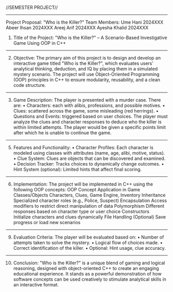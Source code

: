 //SEMESTER PROJECT//
________________________________________
Project Proposal: "Who is the Killer?"
Team Members:
Ume Hani	2024XXX
Abeer Ihsan	2024XXX
Areej Arif 	2024XXX
Ayesha Khalid	2024XXX

1. Title of the Project:
"Who is the Killer?" – A Scenario-Based Investigative Game Using OOP in C++
________________________________________
2. Objective:
The primary aim of this project is to design and develop an interactive game titled "Who is the Killer?", which evaluates users' analytical thinking, deduction, and IQ by placing them in a simulated mystery scenario. The project will use Object-Oriented Programming (OOP) principles in C++ to ensure modularity, reusability, and a clean code structure.
________________________________________

3. Game Description:
The player is presented with a murder case. There are:
•	Characters: each with alibis, professions, and possible motives.
•	Clues: scattered across the game, some misleading (red herrings).
•	Questions and Events: triggered based on user choices.
The player must analyze the clues and character responses to deduce who the killer is within limited attempts. The player would be given a specific points limit after which he is unable to continue the game.
________________________________________
5. Features and Functionality:
•	Character Profiles: Each character is modeled using classes with attributes (name, age, alibi, motive, status).
•	Clue System: Clues are objects that can be discovered and examined.
•	Decision Tracker: Tracks choices to dynamically change outcomes.
•	Hint System (optional): Limited hints that affect final scoring.
________________________________________
6. Implementation:
The project will be implemented in C++ using the following OOP concepts:
OOP Concept	Application in Game
Classes/Objects	Characters, Clues, Game Engine, Inventory
Inheritance	Specialized character roles (e.g., Police, Suspect)
Encapsulation	Access modifiers to restrict direct manipulation of data
Polymorphism	Different responses based on character type or user choice
Constructors	Initialize characters and clues dynamically
File Handling	(Optional) Save progress or load new scenarios
________________________________________
9. Evaluation Criteria:
The player will be evaluated based on:
•	Number of attempts taken to solve the mystery.
•	Logical flow of choices made.
•	Correct identification of the killer.
•	Optional: Hint usage, clue accuracy.
________________________________________
10. Conclusion:
"Who is the Killer?" is a unique blend of gaming and logical reasoning, designed with object-oriented C++ to create an engaging educational experience. It stands as a powerful demonstration of how software concepts can be used creatively to stimulate analytical skills in an interactive format.

